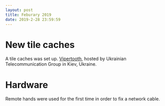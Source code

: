 ```yaml
---
layout: post
title: Feburary 2019
date: 2019-2-28 23:59:59
---
```


# New tile caches

A tile caches was set up. [Vipertooth](https://hardware.openstreetmap.org/servers/vipertooth.openstreetmap.org/), hosted by Ukrainian Telecommunication Group in Kiev, Ukraine.

# Hardware

Remote hands were used for the first time in order to fix a network cable.
